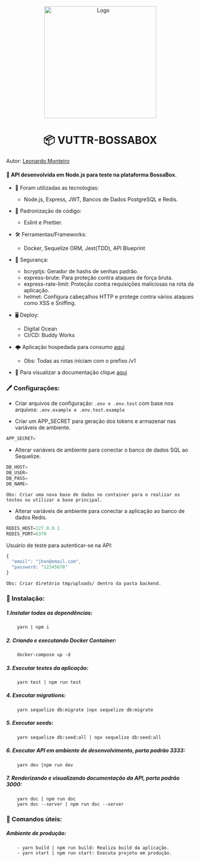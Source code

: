 <br />
<p align="center">
  <a href="https://github.com/Leon4rdoMonteiro">
    <img src="https://i.ibb.co/xH15P8V/VUTTR.png" width=300 height=300 alt="Logo">
  </a>
<h1 align="center"> <b>📦 VUTTR-BOSSABOX </b></h1>
</p>

Autor: [Leonardo Monteiro](https://github.com/Leon4rdoMonteiro)

#### 🚀 API desenvolvida em Node.js para teste na plataforma BossaBox.

   + 🌠 Foram utilizadas as tecnologias:
        - Node.js, Express, JWT, Bancos de Dados PostgreSQL e Redis.
      
   + 📝 Padronização de código: </br>
        - Eslint e Prettier. 
      
   + 🛠 Ferramentas/Frameworks:
        - Docker, Sequelize ORM, Jest(TDD), API Blueprint
    
   + 🔏 Segurança: 
        - bcryptjs: Gerador de hashs de senhas padrão.
        - express-brute: Para proteção contra ataques de força bruta. 
        - express-rate-limit: Proteção contra requisições maliciosas na rota da aplicação. 
        - helmet: Configura cabeçalhos HTTP e protege contra vários ataques como XSS e Sniffing. 
    
   + 🖥 Deploy:
        - Digital Ocean
        - CI/CD: Buddy Works
  
   + 🌩 Aplicação hospedada para consumo [aqui](http://vuttr.deepcrypto.com.br/v1)
        - Obs: Todas as rotas iniciam com o prefixo /v1
        
   + 📜 Para visualizar a documentação clique [aqui](http://vuttr.deepcrypto.com.br/docs)
        

 ### 🖊 Configurações:
 

  - Criar arquivos de configuração: ```.env e .env.test``` com base nos arquivos: ```.env.example e .env.test.example```
 
 
  + Criar um APP_SECRET para geração dos tokens e armazenar nas variáveis de ambiente.
  
```js
APP_SECRET=
```
 
 + Alterar variáveis de ambiente para conectar o banco de dados SQL ao Sequelize.
  
```js
DB_HOST=
DB_USER=
DB_PASS=
DB_NAME=
```
    Obs: Criar uma nova base de dados no container para o realizar os testes ou utilizar a base principal. 

+ Alterar variáveis de ambiente para conectar a aplicação ao banco de dados Redis. 

```js
REDIS_HOST=127.0.0.1
REDIS_PORT=6379

```
Usuário de teste para autenticar-se na API: 

```js
{
  "email": "jhon@email.com",
  "password: "12345678"
}
```
    
    Obs: Criar diretório tmp/uploads/ dentro da pasta backend.

 ### 🏁 Instalação:
  
   ##### 1.Instalar todas as dependências:
        yarn | npm i
   ##### 2. Criando e executando Docker Container:
        docker-compose up -d
   ##### 3. Executar testes da aplicação:
        yarn test | npm run test
   ##### 4. Executar migrations:
        yarn sequelize db:migrate |npx sequelize db:migrate
   ##### 5. Executar seeds:
        yarn sequelize db:seed:all | npx sequelize db:seed:all
   ##### 6. Executar API em ambiente de desenvolvimento, porta padrão 3333:
        yarn dev |npm run dev
   ##### 7. Renderizando e visualizando documentação da API, porta padrão 3000:
        yarn doc | npm run doc
        yarn doc --server | npm run doc --server
   
  ### 🔨 Comandos úteis:
   ##### Ambiente de produção:
        - yarn build | npm run build: Realiza build da aplicação.
        - yarn start | npm run start: Executa projeto em produção.

